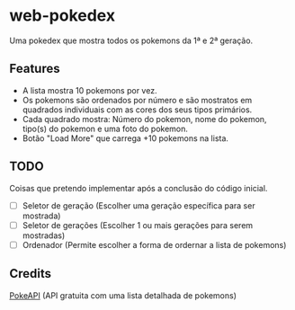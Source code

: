 # web-pokedex
Uma pokedex que mostra todos os pokemons da 1ª e 2ª geração.

## Features
- A lista mostra 10 pokemons por vez.
- Os pokemons são ordenados por número e são mostratos em quadrados individuais com as cores dos seus tipos primários.
- Cada quadrado mostra: Número do pokemon, nome do pokemon, tipo(s) do pokemon e uma foto do pokemon.
- Botão "Load More" que carrega +10 pokemons na lista.

## TODO
Coisas que pretendo implementar após a conclusão do código inicial.
- [ ] Seletor de geração (Escolher uma geração específica para ser mostrada)
- [ ] Seletor de gerações (Escolher 1 ou mais gerações para serem mostradas)
- [ ] Ordenador (Permite escolher a forma de ordernar a lista de pokemons)

## Credits
[PokeAPI](https://pokeapi.co/) (API gratuita com uma lista detalhada de pokemons)